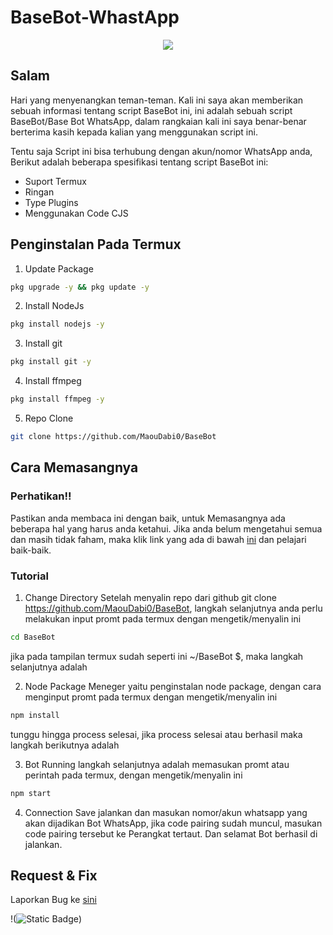 # BaseBot-WhastApp

<p align="center">
<img src="https://files.catbox.moe/8hj5gf.jpg">

## Salam
   Hari yang menyenangkan teman-teman. Kali ini saya akan memberikan sebuah informasi tentang script BaseBot ini, ini adalah sebuah script BaseBot/Base Bot WhatsApp,  dalam rangkaian kali ini saya benar-benar berterima kasih kepada kalian yang menggunakan script ini.

   Tentu saja Script ini bisa terhubung dengan akun/nomor WhatsApp anda, Berikut adalah beberapa spesifikasi tentang script BaseBot ini:

- Suport Termux
- Ringan
- Type Plugins
- Menggunakan Code CJS

## Penginstalan Pada Termux

1. Update Package

```bash
pkg upgrade -y && pkg update -y
```

2. Install NodeJs

```bash
pkg install nodejs -y
```

3. Install git

```bash
pkg install git -y
```
4. Install ffmpeg

```bash
pkg install ffmpeg -y
```
5. Repo Clone

```bash
git clone https://github.com/MaouDabi0/BaseBot
```

## Cara Memasangnya

### Perhatikan!!
  Pastikan anda membaca ini dengan baik, untuk Memasangnya ada beberapa hal yang harus anda ketahui. Jika anda belum mengetahui semua dan masih tidak faham, maka klik link yang ada di bawah [ini](https://whatsapp.com/channel/0029Van8WHGEAKW8OUDniG1m/906) dan pelajari baik-baik.
  

### Tutorial

1. Change Directory
   Setelah menyalin repo dari github 
   git clone https://github.com/MaouDabi0/BaseBot,
   langkah selanjutnya anda perlu melakukan input promt pada termux dengan mengetik/menyalin ini
   
```bash
cd BaseBot
```

   jika pada tampilan termux sudah seperti ini 
   ~/BaseBot $, maka langkah selanjutnya adalah

2. Node Package Meneger
   yaitu penginstalan node package, dengan cara menginput promt pada termux dengan mengetik/menyalin ini

```bash
npm install
```
   tunggu hingga process selesai, jika process selesai atau berhasil maka langkah berikutnya adalah

3. Bot Running
   langkah selanjutnya adalah memasukan promt atau perintah pada termux, dengan mengetik/menyalin ini

```bash
npm start
```

4. Connection Save
   jalankan dan masukan nomor/akun whatsapp yang akan dijadikan Bot WhatsApp, jika code pairing sudah muncul, masukan code pairing tersebut ke Perangkat tertaut.
   Dan selamat Bot berhasil di jalankan. 

## Request & Fix
   Laporkan Bug ke [sini](maoudabioffc@gmail.com)

!(![Static Badge](https://img.shields.io/badge/Create%3A-Maou_Dabi-0?style=flat))
